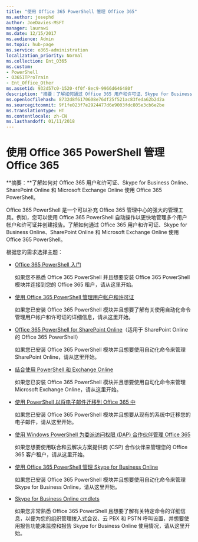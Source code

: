 ```yaml
---
title: "使用 Office 365 PowerShell 管理 Office 365"
ms.author: josephd
author: JoeDavies-MSFT
manager: laurawi
ms.date: 12/15/2017
ms.audience: Admin
ms.topic: hub-page
ms.service: o365-administration
localization_priority: Normal
ms.collection: Ent_O365
ms.custom:
- PowerShell
- O365ITProTrain
- Ent_Office_Other
ms.assetid: 932d57c0-1520-4f0f-8ec9-9966d646480f
description: "摘要：了解如何通过 Office 365 用户和许可证、Skype for Business Online、SharePoint Online 和 Microsoft Exchange Online 来使用 Office 365 PowerShell。"
ms.openlocfilehash: 8732d8f6170608e76df25f521ac83feda62b2d2a
ms.sourcegitcommit: 9f1fe023f7e2924477d6e9003fdc805e3cb6e2be
ms.translationtype: HT
ms.contentlocale: zh-CN
ms.lasthandoff: 01/11/2018
---
```

# <a name="manage-office-365-with-office-365-powershell"></a>使用 Office 365 PowerShell 管理 Office 365

 **摘要：**了解如何对 Office 365 用户和许可证、Skype for Business Online、SharePoint Online 和 Microsoft Exchange Online 使用 Office 365 PowerShell。
  
Office 365 PowerShell 是一个可以补充 Office 365 管理中心的强大的管理工具。例如，您可以使用 Office 365 PowerShell 自动操作以更快地管理多个用户帐户和许可证并创建报告。了解如何通过 Office 365 用户和许可证、Skype for Business Online、SharePoint Online 和 Microsoft Exchange Online 使用 Office 365 PowerShell。 
  
根据您的需求选择主题：
  
- [Office 365 PowerShell 入门](getting-started-with-office-365-powershell.md)
    
    如果您不熟悉 Office 365 PowerShell 并且想要安装 Office 365 PowerShell 模块并连接到您的 Office 365 租户，请从这里开始。
    
- [使用 Office 365 PowerShell 管理用户帐户和许可证](manage-user-accounts-and-licenses-with-office-365-powershell.md)
    
    如果您已安装 Office 365 PowerShell 模块并且想要了解有关使用自动化命令管理用户帐户和许可证的详细信息，请从这里开始。
    
- [Office 365 PowerShell for SharePoint Online]((https://technet.microsoft.com/zh-CN/library/fp161362.aspx))（适用于 SharePoint Online 的 Office 365 PowerShell）
    
    如果您已安装 Office 365 PowerShell 模块并且想要使用自动化命令来管理 SharePoint Online，请从这里开始。
    
- [结合使用 PowerShell 和 Exchange Online](https://technet.microsoft.com/library/jj200677%28v=exchg.160%29.aspx)
    
    如果您已安装 Office 365 PowerShell 模块并且想要使用自动化命令来管理 Microsoft Exchange Online，请从这里开始。
    
- [使用 PowerShell 以将电子邮件迁移到 Office 365 中](use-powershell-for-email-migration-to-office-365.md)
    
    如果您已安装 Office 365 PowerShell 模块并且想要从现有的系统中迁移您的电子邮件，请从这里开始。 
    
- [使用 Windows PowerShell 为委派访问权限 (DAP) 合作伙伴管理 Office 365](manage-office-365-with-windows-powershell-for-delegated-access-permissions-dap-p.md)
    
    如果您想要使用联合和云解决方案提供商 (CSP) 合作伙伴来管理您的 Office 365 客户租户，请从这里开始。 
    
- [使用 Office 365 PowerShell 管理 Skype for Business Online](manage-skype-for-business-online-with-office-365-powershell.md)
    
    如果您已安装 Office 365 PowerShell 模块并且想要使用自动化命令来管理 Skype for Business Online，请从这里开始。
    
- [Skype for Business Online cmdlets]((http://technet.microsoft.com/library/141fbda3-992a-4eeb-9352-c6b0ffd760f6.aspx))
    
    如果您非常熟悉 Office 365 PowerShell 且想要了解有关特定命令的详细信息，以便为您的组织管理拨入式会议、云 PBX 和 PSTN 呼叫设置，并想要使用报告功能来监控和报告 Skype for Business Online 使用情况，请从这里开始。
    

